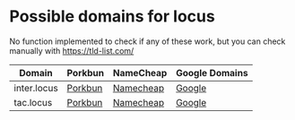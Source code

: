 # Possible domains for locus

No function implemented to check if any of these work, but you can check manually with https://tld-list.com/

| Domain | Porkbun | NameCheap | Google Domains |
|---|---|---|---|
| inter.locus | [Porkbun](https://porkbun.com/checkout/search?prb=e814663da1&tlds=&idnLanguage=&search=search&q=inter.locus) | [Namecheap](https://www.namecheap.com/domains/registration/results/?domain=inter.locus) | [Google](https://domains.google.com/registrar/search?searchTerm=inter.locus) |
| tac.locus | [Porkbun](https://porkbun.com/checkout/search?prb=e814663da1&tlds=&idnLanguage=&search=search&q=tac.locus) | [Namecheap](https://www.namecheap.com/domains/registration/results/?domain=tac.locus) | [Google](https://domains.google.com/registrar/search?searchTerm=tac.locus) |
